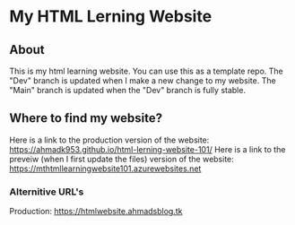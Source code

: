 # My HTML Lerning Website
## About
This is my html learning website. You can use this as a template repo.
The "Dev" branch is updated when I make a new change to my website. The "Main" branch is updated when the "Dev" branch is fully stable.
## Where to find my website?
Here is a link to the production version of the website: https://ahmadk953.github.io/html-lerning-website-101/
Here is a link to the preveiw (when I first update the files) version of the website: https://mthtmllearningwebsite101.azurewebsites.net

### Alternitive URL's

Production: https://htmlwebsite.ahmadsblog.tk
